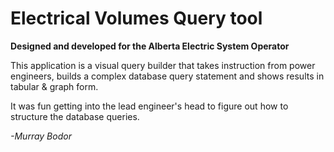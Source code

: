 Electrical Volumes Query tool
=============================

**Designed and developed for the Alberta Electric System Operator**

This application is a visual query builder that takes instruction from power engineers, builds a complex database query statement
and shows results in tabular & graph form.

It was fun getting into the lead engineer's head to figure out how to structure the database queries.


*-Murray Bodor*

